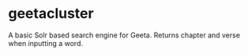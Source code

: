 # geetacluster
A basic Solr based search engine for Geeta. Returns chapter and verse when inputting a word. 
